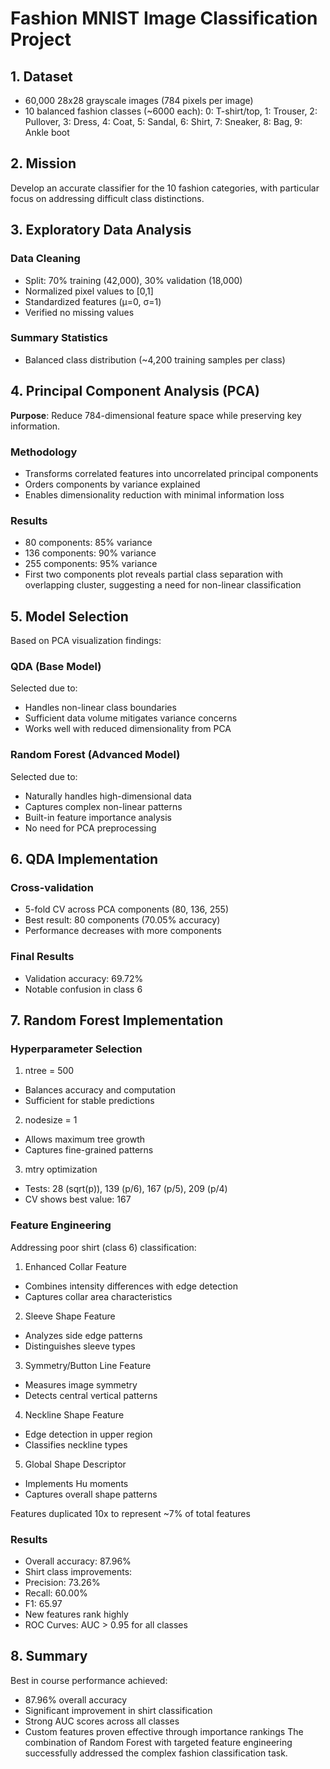 # Fashion MNIST Image Classification Project
## 1. Dataset
- 60,000 28x28 grayscale images (784 pixels per image)
- 10 balanced fashion classes (~6000 each): 0: T-shirt/top, 1: Trouser, 2: Pullover, 3: Dress, 4: Coat, 5: Sandal, 6: Shirt, 7: Sneaker, 8: Bag, 9: Ankle boot
 
## 2. Mission
Develop an accurate classifier for the 10 fashion categories, with particular focus on addressing difficult class distinctions.
## 3. Exploratory Data Analysis
### Data Cleaning
- Split: 70% training (42,000), 30% validation (18,000)
- Normalized pixel values to [0,1]
- Standardized features (μ=0, σ=1)
- Verified no missing values
### Summary Statistics
- Balanced class distribution (~4,200 training samples per class)
## 4. Principal Component Analysis (PCA)
**Purpose**: Reduce 784-dimensional feature space while preserving key information.
### Methodology
- Transforms correlated features into uncorrelated principal components
- Orders components by variance explained
- Enables dimensionality reduction with minimal information loss
### Results
- 80 components: 85% variance
- 136 components: 90% variance
- 255 components: 95% variance
- First two components plot reveals partial class separation with overlapping cluster, suggesting a need for non-linear classification
  
## 5. Model Selection
Based on PCA visualization findings:
### QDA (Base Model)
Selected due to:
- Handles non-linear class boundaries
- Sufficient data volume mitigates variance concerns
- Works well with reduced dimensionality from PCA
### Random Forest (Advanced Model)
Selected due to:
- Naturally handles high-dimensional data
- Captures complex non-linear patterns
- Built-in feature importance analysis
- No need for PCA preprocessing
## 6. QDA Implementation
### Cross-validation
- 5-fold CV across PCA components (80, 136, 255)
- Best result: 80 components (70.05% accuracy)
- Performance decreases with more components
### Final Results
- Validation accuracy: 69.72%
- Notable confusion in class 6
 

## 7. Random Forest Implementation
### Hyperparameter Selection
1. ntree = 500
  - Balances accuracy and computation
  - Sufficient for stable predictions
2. nodesize = 1
  - Allows maximum tree growth
  - Captures fine-grained patterns
3. mtry optimization
  - Tests: 28 (sqrt(p)), 139 (p/6), 167 (p/5), 209 (p/4)
  - CV shows best value: 167
 

### Feature Engineering
Addressing poor shirt (class 6) classification:
1. Enhanced Collar Feature
  - Combines intensity differences with edge detection
  - Captures collar area characteristics
2. Sleeve Shape Feature
  - Analyzes side edge patterns
  - Distinguishes sleeve types
3. Symmetry/Button Line Feature
  - Measures image symmetry
  - Detects central vertical patterns
4. Neckline Shape Feature
  - Edge detection in upper region
  - Classifies neckline types
5. Global Shape Descriptor
  - Implements Hu moments
  - Captures overall shape patterns

Features duplicated 10x to represent ~7% of total features
### Results
- Overall accuracy: 87.96%
- Shirt class improvements:
 - Precision: 73.26%
 - Recall: 60.00%
 - F1: 65.97
- New features rank highly
- ROC Curves: AUC > 0.95 for all classes

 
 
 

## 8. Summary
Best in course performance achieved:
- 87.96% overall accuracy
- Significant improvement in shirt classification
- Strong AUC scores across all classes
- Custom features proven effective through importance rankings
The combination of Random Forest with targeted feature engineering successfully addressed the complex fashion classification task.

